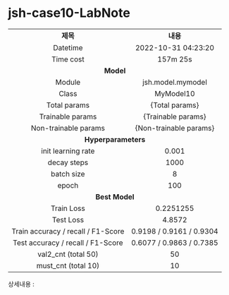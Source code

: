 <h1 id="title">jsh-case10-LabNote</h1>
<table style="border: 2px; text-align:center;">
<tr style="font-weight: bold;, font-size: 30px;">
<td> 제목 </td>
<td> 내용 </td>
</tr>
<tr>
<td> Datetime </td>
<td id="date">2022-10-31 04:23:20</td>
</tr>
<tr>
<td> Time cost </td>
<td id="time-cost">157m 25s</td>
</tr>
<tr>
<td colspan="2" style="font-weight: bold;, font-size: 30px;"> Model </td>
</tr>
<tr>
<td> Module </td>
<td id="module">jsh.model.mymodel</td>
</tr>
<tr>
<td> Class </td>
<td id="class">MyModel10</td>
</tr>
<tr>
<td> Total params </td>
<td id="total-params"> {Total params} </td>
</tr>
<tr>
<td> Trainable params </td>
<td id="trainable-params"> {Trainable params} </td>
</tr>
<tr>
<td> Non-trainable params </td>
<td id="non-trainable-params"> {Non-trainable params} </td>
</tr>
<tr>
<td colspan="2" style="font-weight: bold;, font-size: 30px;"> Hyperparameters </td>
</tr>
<tr>
<td> init learning rate </td>
<td id="init-lr">0.001</td>
</tr>
<tr>
<td> decay steps </td>
<td id="decay-steps">1000</td>
</tr>
<tr>
<td> batch size </td>
<td id="batch-size">8</td>
</tr>
<tr>
<td> epoch </td>
<td id="epoch">100</td>
<tr>
<td colspan="2" style="font-weight: bold;, font-size: 30px;"> Best Model </td>
</tr>
<tr>
<td> Train Loss </td>
<td id="train-loss">0.2251255</td>
</tr>
<tr>
<td> Test Loss </td>
<td id="test-loss">4.8572</td>
</tr>
<tr>
<td> Train accuracy / recall / F1-Score </td>
<td id="train-score">0.9198 / 0.9161 / 0.9304</td>
</tr>
<tr>
<td> Test accuracy / recall / F1-Score </td>
<td id="test-score">0.6077 / 0.9863 / 0.7385</td>
</tr>
<tr>
<td> val2_cnt (total 50) </td>
<td id="val2-cnt">50</td>
</tr>
<tr>
<td> must_cnt (total 10) </td>
<td id="must-cnt">10</td>
</tr>
</tr></table>
<p>상세내용 : </p>